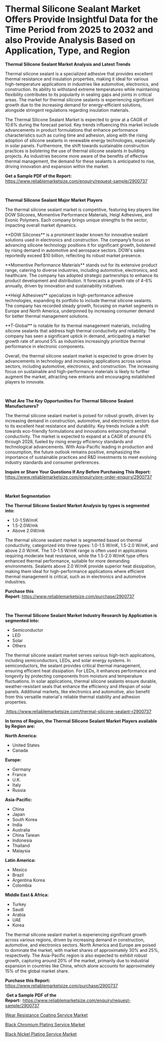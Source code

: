 <p><h1>Thermal Silicone Sealant Market Offers Provide Insightful Data for the Time Period from 2025 to 2032 and also Provide Analysis Based on Application, Type, and Region</h1></p><p><strong>Thermal Silicone Sealant Market Analysis and Latest Trends</strong></p>
<p><p>Thermal silicone sealant is a specialized adhesive that provides excellent thermal resistance and insulation properties, making it ideal for various high-temperature applications in industries like automotive, electronics, and construction. Its ability to withstand extreme temperatures while maintaining flexibility contributes to its popularity in sealing gaps and joints in critical areas. The market for thermal silicone sealants is experiencing significant growth due to the increasing demand for energy-efficient solutions, alongside stringent regulations regarding insulation materials.</p><p>The Thermal Silicone Sealant Market is expected to grow at a CAGR of 10.6% during the forecast period. Key trends influencing this market include advancements in product formulations that enhance performance characteristics such as curing time and adhesion, along with the rising adoption of silicone sealants in renewable energy technologies, especially in solar panels. Furthermore, the shift towards sustainable construction practices is bolstering the use of thermal silicone sealants in building projects. As industries become more aware of the benefits of effective thermal management, the demand for these sealants is anticipated to rise, driving innovation and expansion within the market.</p></p>
<p><strong>Get a Sample PDF of the Report:&nbsp;</strong> <a href="https://www.reliablemarketsize.com/enquiry/request-sample/2900737?utm_campaign=2003&utm_medium=2&utm_source=Github&utm_content=ia&utm_term=16032025&utm_id=thermal-silicone-sealant">https://www.reliablemarketsize.com/enquiry/request-sample/2900737</a></p>
<p>&nbsp;</p>
<p><strong>Thermal Silicone Sealant Major Market Players</strong></p>
<p><p>The thermal silicone sealant market is competitive, featuring key players like DOW Silicones, Momentive Performance Materials, Heigl Adhesives, and Exonic Polymers. Each company brings unique strengths to the sector, impacting overall market dynamics.</p><p>**DOW Silicones** is a prominent leader known for innovative sealant solutions used in electronics and construction. The company’s focus on advancing silicone technology positions it for significant growth, bolstered by rising demand in automotive and aerospace sectors. DOW's sales reportedly exceed $10 billion, reflecting its robust market presence.</p><p>**Momentive Performance Materials** stands out for its extensive product range, catering to diverse industries, including automotive, electronics, and healthcare. The company has adopted strategic partnerships to enhance its product development and distribution. It forecasts a growth rate of 4-6% annually, driven by innovation and sustainability initiatives.</p><p>**Heigl Adhesives** specializes in high-performance adhesive technologies, expanding its portfolio to include thermal silicone sealants. The company has recorded steady growth, focusing on market segments in Europe and North America, underpinned by increasing consumer demand for better thermal management solutions.</p><p>**T-Global** is notable for its thermal management materials, including silicone sealants that address high thermal conductivity and reliability. The company has seen a significant uptick in demand, anticipating a market growth rate of around 5% as industries increasingly prioritize thermal performance in electronic components.</p><p>Overall, the thermal silicone sealant market is expected to grow driven by advancements in technology and increasing applications across various sectors, including automotive, electronics, and construction. The increasing focus on sustainable and high-performance materials is likely to further augment the market, attracting new entrants and encouraging established players to innovate.</p></p>
<p>&nbsp;</p>
<p><strong>What Are The Key Opportunities For Thermal Silicone Sealant Manufacturers?</strong></p>
<p><p>The thermal silicone sealant market is poised for robust growth, driven by increasing demand in construction, automotive, and electronics sectors due to its excellent heat resistance and durability. Key trends include a shift towards eco-friendly formulations and innovations enhancing thermal conductivity. The market is expected to expand at a CAGR of around 6% through 2028, fueled by rising energy efficiency standards and technological advancements. With Asia-Pacific leading in production and consumption, the future outlook remains positive, emphasizing the importance of sustainable practices and R&D investments to meet evolving industry standards and consumer preferences.</p></p>
<p><strong>Inquire or Share Your Questions If Any Before Purchasing This Report:</strong> <a href="https://www.reliablemarketsize.com/enquiry/pre-order-enquiry/2900737?utm_campaign=2003&utm_medium=2&utm_source=Github&utm_content=ia&utm_term=16032025&utm_id=thermal-silicone-sealant">https://www.reliablemarketsize.com/enquiry/pre-order-enquiry/2900737</a></p>
<p>&nbsp;</p>
<p><strong>Market Segmentation</strong></p>
<p><strong>The Thermal Silicone Sealant Market Analysis by types is segmented into:</strong></p>
<p><ul><li>1.0-1.5W/mK</li><li>1.5-2.0W/mk</li><li>Above 2.0W/mk</li></ul></p>
<p><p>The thermal silicone sealant market is segmented based on thermal conductivity, categorized into three types: 1.0-1.5 W/mK, 1.5-2.0 W/mK, and above 2.0 W/mK. The 1.0-1.5 W/mK range is often used in applications requiring moderate heat resistance, while the 1.5-2.0 W/mK type offers enhanced thermal performance, suitable for more demanding environments. Sealants above 2.0 W/mK provide superior heat dissipation, making them ideal for high-performance applications where efficient thermal management is critical, such as in electronics and automotive industries.</p></p>
<p><strong>Purchase this Report:&nbsp;</strong><a href="https://www.reliablemarketsize.com/purchase/2900737?utm_campaign=2003&utm_medium=2&utm_source=Github&utm_content=ia&utm_term=16032025&utm_id=thermal-silicone-sealant">https://www.reliablemarketsize.com/purchase/2900737</a></p>
<p>&nbsp;</p>
<p><strong>The Thermal Silicone Sealant Market Industry Research by Application is segmented into:</strong></p>
<p><ul><li>Semiconductor</li><li>LED</li><li>Solar</li><li>Others</li></ul></p>
<p><p>The thermal silicone sealant market serves various high-tech applications, including semiconductors, LEDs, and solar energy systems. In semiconductors, the sealant provides critical thermal management, ensuring efficient heat dissipation. For LEDs, it enhances performance and longevity by protecting components from moisture and temperature fluctuations. In solar applications, thermal silicone sealants ensure durable, weather-resistant seals that enhance the efficiency and lifespan of solar panels. Additional markets, like electronics and automotive, also benefit from this versatile material's reliable thermal stability and adhesion properties.</p></p>
<p><a href="https://www.reliablemarketsize.com/thermal-silicone-sealant-r2900737?utm_campaign=2003&utm_medium=2&utm_source=Github&utm_content=ia&utm_term=16032025&utm_id=thermal-silicone-sealant">&nbsp;https://www.reliablemarketsize.com/thermal-silicone-sealant-r2900737</a></p>
<p><strong>In terms of Region, the Thermal Silicone Sealant Market Players available by Region are:</strong></p>
<p>
    <p> <strong> North America: </strong>
        <ul>
            <li>United States</li>
            <li>Canada</li>
        </ul>
        </p> 
    <p> <strong> Europe: </strong>
        <ul>
            <li>Germany</li>
            <li>France</li>
            <li>U.K.</li>
            <li>Italy</li>
            <li>Russia</li>
        </ul>
        </p> 
    <p> <strong> Asia-Pacific: </strong>
        <ul>
            <li>China</li>
            <li>Japan</li>
            <li>South Korea</li>
            <li>India</li>
            <li>Australia</li>
            <li>China Taiwan</li>
            <li>Indonesia</li>
            <li>Thailand</li>
            <li>Malaysia</li>
        </ul>
        </p> 
    <p> <strong> Latin America: </strong>
        <ul>
            <li>Mexico</li>
            <li>Brazil</li>
            <li>Argentina Korea</li>
            <li>Colombia</li>
        </ul>
        </p> 
    <p> <strong> Middle East & Africa: </strong>
        <ul>
            <li>Turkey</li>
            <li>Saudi</li>
            <li>Arabia</li>
            <li>UAE</li>
            <li>Korea</li>
        </ul>
    </p>
    </p>
<p><p>The thermal silicone sealant market is experiencing significant growth across various regions, driven by increasing demand in construction, automotive, and electronics sectors. North America and Europe are poised to dominate the market, with market shares of approximately 30% and 25%, respectively. The Asia-Pacific region is also expected to exhibit robust growth, capturing around 20% of the market, primarily due to industrial expansion in countries like China, which alone accounts for approximately 15% of the global market share.</p></p>
<p><strong>Purchase this Report: </strong><a href="https://www.reliablemarketsize.com/purchase/2900737?utm_campaign=2003&utm_medium=2&utm_source=Github&utm_content=ia&utm_term=16032025&utm_id=thermal-silicone-sealant">https://www.reliablemarketsize.com/purchase/2900737</a></p>
<p>&nbsp;<strong>Get a Sample PDF of the Report:&nbsp;&nbsp;</strong><a href="https://www.reliablemarketsize.com/enquiry/request-sample/2900737?utm_campaign=2003&utm_medium=2&utm_source=Github&utm_content=ia&utm_term=16032025&utm_id=thermal-silicone-sealant">https://www.reliablemarketsize.com/enquiry/request-sample/2900737</a></p>
<p><strong></strong></p>
<p><p><a href="https://github.com/gulaimolin/Market-Research-Report-List-7/blob/main/wear-resistance-coating-service-market.md?utm_campaign=2003&utm_medium=2&utm_source=Github&utm_content=ia&utm_term=16032025&utm_id=thermal-silicone-sealant">Wear Resistance Coating Service Market</a></p><p><a href="https://github.com/nicoletavirag/Market-Research-Report-List-5/blob/main/black-chromium-plating-service-market.md?utm_campaign=2003&utm_medium=2&utm_source=Github&utm_content=ia&utm_term=16032025&utm_id=thermal-silicone-sealant">Black Chromium Plating Service Market</a></p><p><a href="https://github.com/shamprenadw7/Market-Research-Report-List-1/blob/main/black-nickel-plating-service-market.md?utm_campaign=2003&utm_medium=2&utm_source=Github&utm_content=ia&utm_term=16032025&utm_id=thermal-silicone-sealant">Black Nickel Plating Service Market</a></p></p>